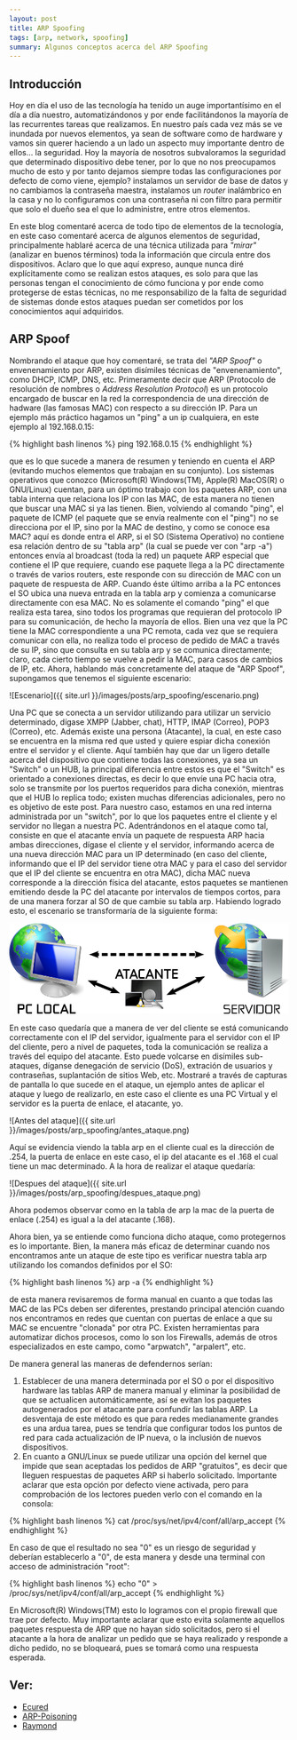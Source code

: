```yaml
---
layout: post
title: ARP Spoofing
tags: [arp, network, spoofing]
summary: Algunos conceptos acerca del ARP Spoofing
---
```


## Introducción

Hoy en día el uso de las tecnología ha tenido un auge importantísimo en el día a día nuestro, automatizándonos y por ende facilitándonos la mayoría de las recurrentes tareas que realizamos. En nuestro país cada vez más se ve inundada por nuevos elementos, ya sean de software como de hardware y vamos sin querer haciendo a un lado un aspecto muy importante dentro de ellos... la seguridad. Hoy la mayoría de nosotros subvaloramos la seguridad que determinado dispositivo debe tener, por lo que no nos preocupamos mucho de esto y por tanto dejamos siempre todas las configuraciones por defecto de como viene, ejemplo? instalamos un servidor de base de datos y no cambiamos la contraseña maestra, instalamos un *router* inalámbrico en la casa y no lo configuramos con una contraseña ni con filtro para permitir que solo el dueño sea el que lo administre, entre otros elementos.

En este blog comentaré acerca de todo tipo de elementos de la tecnología, en este caso comentaré acerca de algunos elementos de seguridad, principalmente hablaré acerca de una técnica utilizada para *"mirar"* (analizar en buenos términos) toda la información que circula entre dos dispositivos. Aclaro que lo que aquí expreso, aunque nunca diré explícitamente como se realizan estos ataques, es solo para que las personas tengan el conocimiento de cómo funciona y por ende como protegerse de estas técnicas, no me responsabilizo de la falta de seguridad de sistemas donde estos ataques puedan ser cometidos por los conocimientos aquí adquiridos.

## ARP Spoof

Nombrando el ataque que hoy comentaré, se trata del *"ARP Spoof"* o envenenamiento por ARP, existen disímiles técnicas de "envenenamiento", como DHCP, ICMP, DNS, etc. Primeramente decir que ARP (Protocolo de resolución de nombres o *Address Resolution Protocol*) es un protocolo encargado de buscar en la red la correspondencia de una dirección de hadware (las famosas MAC) con respecto a su dirección IP. Para un ejemplo más práctico hagamos un "ping" a un ip cualquiera, en este ejemplo al 192.168.0.15:

{% highlight bash linenos %}
ping 192.168.0.15
{% endhighlight %}

que es lo que sucede a manera de resumen y teniendo en cuenta el ARP (evitando muchos elementos que trabajan en su conjunto). Los sistemas operativos que conozco (Microsoft(R) Windows(TM), Apple(R) MacOS(R) o GNU/Linux) cuentan, para un óptimo trabajo con los paquetes ARP, con una tabla interna que relaciona los IP con las MAC, de esta manera no tienen que buscar una MAC si ya las tienen. Bien, volviendo al comando "ping", el paquete de ICMP (el paquete que se envía realmente con el "ping") no se direcciona por el IP, sino por la MAC de destino, y como se conoce esa MAC? aquí es donde entra el ARP, si el SO (Sistema Operativo) no contiene esa relación dentro de su "tabla arp" (la cual se puede ver con "arp -a") entonces envía al broadcast (toda la red) un paquete ARP especial que contiene el IP que requiere, cuando ese paquete llega a la PC directamente o través de varios routers, este responde con su dirección de MAC con un paquete de respuesta de ARP. Cuando éste último arriba a la PC entonces el SO ubica una nueva entrada en la tabla arp y comienza a comunicarse directamente con esa MAC. No es solamente el comando "ping" el que realiza esta tarea, sino todos los programas que requieran del protocolo IP para su comunicación, de hecho la mayoría de ellos.
Bien una vez que la PC tiene la MAC correspondiente a una PC remota, cada vez que se requiera comunicar con ella, no realiza todo el proceso de pedido de MAC a través de su IP, sino que consulta en su tabla arp y se comunica directamente; claro, cada cierto tiempo se vuelve a pedir la MAC, para casos de cambios de IP, etc. Ahora, hablando más concretamente del ataque de "ARP Spoof", supongamos que tenemos el siguiente escenario:

![Escenario]({{ site.url }}/images/posts/arp_spoofing/escenario.png)

Una PC que se conecta a un servidor utilizando para utilizar un servicio determinado, dígase XMPP (Jabber, chat), HTTP, IMAP (Correo), POP3 (Correo), etc. Además existe una persona (Atacante), la cual, en este caso se encuentra en la misma red que usted y quiere espiar dicha conexión entre el servidor y el cliente. Aquí también hay que dar un ligero detalle acerca del dispositivo que contiene todas las conexiones, ya sea un "Switch" o un HUB, la principal diferencia entre estos es que el "Switch" es orientado a conexiones directas, es decir lo que envíe una PC hacia otra, solo se transmite por los puertos requeridos para dicha conexión, mientras que el HUB lo replica todo; existen muchas diferencias adicionales, pero no es objetivo de este post. Para nuestro caso, estamos en una red interna administrada por un "switch", por lo que los paquetes entre el cliente y el servidor no llegan a nuestra PC.
Adentrándonos en el ataque como tal, consiste en que el atacante envía un paquete de respuesta ARP hacia ambas direcciones, dígase el cliente y el servidor, informando acerca de una nueva dirección MAC para un IP determinado (en caso del cliente, informando que el IP del servidor tiene otra MAC y para el caso del servidor que el IP del cliente se encuentra en otra MAC), dicha MAC nueva corresponde a la dirección física del atacante, estos paquetes se mantienen emitiendo desde la PC del atacante por intervalos de tiempos cortos, para de una manera forzar al SO de que cambie su tabla arp. Habiendo logrado esto, el escenario se transformaría de la siguiente forma:

![Escenario ARP](/images/posts/arp_spoofing/escenario_arp.png)

En este caso quedaría que a manera de ver del cliente se está comunicando correctamente con el IP del servidor, igualmente para el servidor con el IP del cliente, pero a nivel de paquetes, toda la comunicación se realiza a través del equipo del atacante. Esto puede volcarse en disímiles sub-ataques, díganse denegación de servicio (DoS), extración de usuarios y contraseñas, suplantación de sitios Web, etc.
Mostraré a través de capturas de pantalla lo que sucede en el ataque, un ejemplo antes de aplicar el ataque y luego de realizarlo, en este caso el cliente es una PC Virtual y el servidor es la puerta de enlace, el atacante, yo.

![Antes del ataque]({{ site.url }}/images/posts/arp_spoofing/antes_ataque.png)

Aquí se evidencia viendo la tabla arp en el cliente cual es la dirección de .254, la puerta de enlace en este caso, el ip del atacante es el .168 el cual tiene un mac determinado. A la hora de realizar el ataque quedaría:

![Despues del ataque]({{ site.url }}/images/posts/arp_spoofing/despues_ataque.png)

Ahora podemos observar como en la tabla de arp la mac de la puerta de enlace (.254) es igual a la del atacante (.168).

Ahora bien, ya se entiende como funciona dicho ataque, como protegernos es lo importante. Bien, la manera más eficaz de determinar cuando nos encontramos ante un ataque de este tipo es verificar nuestra tabla arp utilizando los comandos definidos por el SO:

{% highlight bash linenos %}
arp -a
{% endhighlight %}

de esta manera revisaremos de forma manual en cuanto a que todas las MAC de las PCs deben ser diferentes, prestando principal atención cuando nos encontramos en redes que cuentan con puertas de enlace a que su MAC se encuentre "clonada" por otra PC. Existen herramientas para automatizar dichos procesos, como lo son los Firewalls, además de otros especializados en este campo, como "arpwatch", "arpalert", etc.

De manera general las maneras de defendernos serían:

1. Establecer de una manera determinada por el SO o por el dispositivo hardware las tablas ARP de manera manual y eliminar la posibilidad de que se actualicen automáticamente, así se evitan los paquetes autogenerados por el atacante para confundir las tablas ARP. La desventaja de este método es que para redes medianamente grandes es una ardua tarea, pues se tendría que configurar todos los puntos de red para cada actualización de IP nueva, o la inclusión de nuevos dispositivos.
2. En cuanto a GNU/Linux se puede utilizar una opción del kernel que impide que sean aceptadas los pedidos de ARP "gratuitos", es decir que lleguen respuestas de paquetes ARP si haberlo solicitado. Importante aclarar que esta opción por defecto viene activada, pero para comprobación de los lectores pueden verlo con el comando en la consola:

{% highlight bash linenos %}
cat /proc/sys/net/ipv4/conf/all/arp_accept
{% endhighlight %}

En caso de que el resultado no sea "0" es un riesgo de seguridad y deberían establecerlo a "0", de esta manera y desde una terminal con acceso de administración "root":

{% highlight bash linenos %}
echo "0" > /proc/sys/net/ipv4/conf/all/arp_accept
{% endhighlight %}

En Microsoft(R) Windows(TM) esto lo logramos con el propio firewall que trae por defecto. Muy importante aclarar que esto evita solamente aquellos paquetes respuesta de ARP que no hayan sido solicitados, pero si el atacante a la hora de analizar un pedido que se haya realizado y responde a dicho pedido, no se bloqueará, pues se tomará como una respuesta esperada.

## Ver:

- [Ecured](http://www.ecured.cu/index.php/Arp)
- [ARP-Poisoning](http://www.arppoisoning.com/best-practices-for-defending-against-arp-poisoning-2/)
- [Raymond](https://www.raymond.cc/blog/protect-your-computer-against-arp-poison-attack-netcut/)
